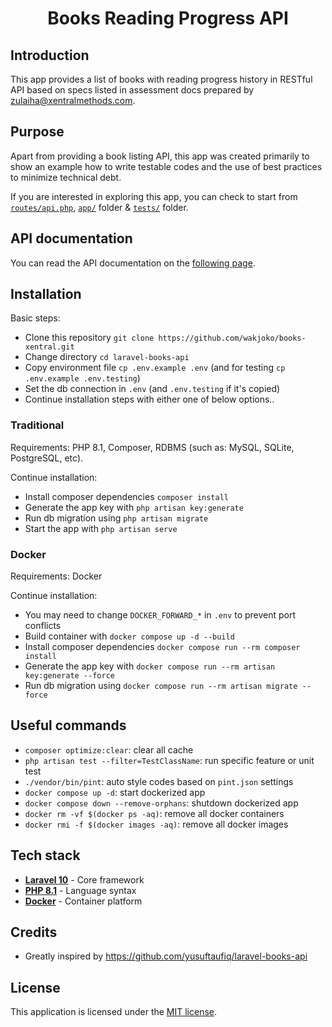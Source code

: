 <h1 align="center"> Books Reading Progress API </h1>

## Introduction
This app provides a list of books with reading progress history in RESTful API based on specs listed in assessment docs prepared by zulaiha@xentralmethods.com.

## Purpose
Apart from providing a book listing API, this app was created primarily to show an example how to write testable codes and the use of best practices to minimize technical debt.

If you are interested in exploring this app, you can check to start from [`routes/api.php`](./routes/api.php), [`app/`](./app/) folder & [`tests/`](./tests/) folder.

## API documentation
You can read the API documentation on the [following page](https://documenter.getpostman.com/view/5396078/2s93z6cioU).

## Installation
Basic steps:
- Clone this repository `git clone https://github.com/wakjoko/books-xentral.git`
- Change directory `cd laravel-books-api`
- Copy environment file `cp .env.example .env` (and for testing `cp .env.example .env.testing`)
- Set the db connection in `.env` (and `.env.testing` if it's copied)
- Continue installation steps with either one of below options..
### Traditional
Requirements: PHP 8.1, Composer, RDBMS (such as: MySQL, SQLite, PostgreSQL, etc).

Continue installation:
- Install composer dependencies `composer install`
- Generate the app key with `php artisan key:generate`
- Run db migration using `php artisan migrate`
- Start the app with `php artisan serve`

### Docker
Requirements: Docker

Continue installation:
- You may need to change `DOCKER_FORWARD_*` in `.env` to prevent port conflicts
- Build container with `docker compose up -d --build`
- Install composer dependencies `docker compose run --rm composer install`
- Generate the app key with `docker compose run --rm artisan key:generate --force`
- Run db migration using `docker compose run --rm artisan migrate --force`

## Useful commands
- `composer optimize:clear`: clear all cache
- `php artisan test --filter=TestClassName`: run specific feature or unit test
- `./vendor/bin/pint`: auto style codes based on `pint.json` settings
- `docker compose up -d`: start dockerized app
- `docker compose down --remove-orphans`: shutdown dockerized app
- `docker rm -vf $(docker ps -aq)`: remove all docker containers
- `docker rmi -f $(docker images -aq)`: remove all docker images

## Tech stack
- [**Laravel 10**](https://laravel.com/docs/10.x/) - Core framework
- [**PHP 8.1**](https://www.php.net/releases/8.1/en.php) - Language syntax
- [**Docker**](https://www.docker.com/) - Container platform

## Credits
- Greatly inspired by https://github.com/yusuftaufiq/laravel-books-api

## License
This application is licensed under the [MIT license](http://opensource.org/licenses/MIT).
